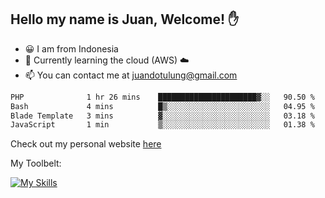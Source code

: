 ## Hello my name is Juan, Welcome! ✋

- 😀 I am from Indonesia
- 📖 Currently learning the cloud (AWS) ☁️
- 📫 You can contact me at juandotulung@gmail.com

<!--START_SECTION:waka-->

```txt
PHP              1 hr 26 mins    ██████████████████████▓░░   90.50 %
Bash             4 mins          █▒░░░░░░░░░░░░░░░░░░░░░░░   04.95 %
Blade Template   3 mins          ▓░░░░░░░░░░░░░░░░░░░░░░░░   03.18 %
JavaScript       1 min           ▒░░░░░░░░░░░░░░░░░░░░░░░░   01.38 %
```

<!--END_SECTION:waka-->

Check out my personal website [here](https://juanchristian.com)

My Toolbelt:

[![My Skills](https://skillicons.dev/icons?i=go,js,ts,nodejs,express,react,nextjs,vue,tailwind,vite,html,css,python,php,aws,bash,linux,postgres,mysql,redis,kafka,docker,vercel,netlify,vscode,figma)](https://skillicons.dev)

